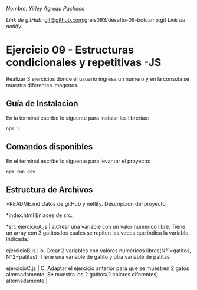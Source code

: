 _Nombre: Yirley Agreda Pacheco_

_Link de gitHub:_ git@github.com:greis093/desafio-09-botcamp.git
_Link de netlify:_

# Ejercicio 09 - Estructuras condicionales y repetitivas -JS

Realizar 3 ejercicios donde el usuario ingresa un numero y en la consola se muestra diferentes imagenes.

## Guía de Instalacion

En la terminal escribe lo siguente para instalar las librerias:

```
npm i
```

## Comandos disponibles

En el terminal escribe lo siguente para levantar el proyecto:

```
npm run dev
```

## Estructura de Archivos

\*README.md
Datos de gitHub y netlify.
Descripción del proyecto.

\*index.html
Enlaces de src.

\*src
ejercicioA.js
| a.Crear una variable con un valor numérico libre. Tiene un array con 3 gatitos los cuales se repiten las veces que indica la variable indicada.|

ejercicioB.js
| b. Crear 2 variables con valores numéricos libres(N°1=gatitos, N°2=patitas). Tiene una variable de gatito y otra variable de patitas.|

ejercicioC.js
| C. Adaptar el ejercicio anterior para que se muestren 2 gatos alternadamente. Se muestra los 2 gatitos(2 colores diferentes) alternadamente.|
